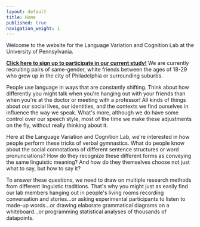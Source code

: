 ```yaml
---
layout: default
title: Home
published: true
navigation_weight: 1
---
```



Welcome to the website for the Language Variation and Cognition Lab at the University of Pennsylvania. 

<a href="mailto:tamminga-lab@sas.upenn.edu?subject=Interested in study&body=Hello, I am interested in participating in your research study about language. Please send me more information.">**Click here to sign up to participate in our current study!**</a> We are currently recruiting pairs of same-gender, white friends between the ages of 18-29 who grew up in the city of Philadelphia or surrounding suburbs.

People use language in ways that are constantly shifting. Think about how differently you might talk when you're hanging out with your friends than when you're at the doctor or meeting with a professor! All kinds of things about our social lives, our identities, and the contexts we find ourselves in influence the way we speak. What's more, although we do have some control over our speech style, most of the time we make these adjustments on the fly, without really thinking about it.

Here at the Language Variation and Cognition Lab, we're interested in how people perform these tricks of verbal gymnastics. What do people know about the social connotations of different sentence structures or word pronunciations? How do they recognize these different forms as conveying the same linguistic meaning? And how do they themselves choose not just what to say, but how to say it?

To answer these questions, we need to draw on multiple research methods from different linguistic traditions. That's why you might just as easily find our lab members hanging out in people's living rooms recording conversation and stories...or asking experimental participants to listen to made-up words...or drawing elaborate grammatical diagrams on a whiteboard...or programming statistical analyses of thousands of datapoints. 
